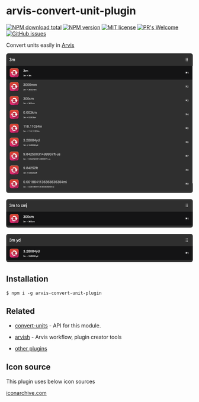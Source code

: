 # arvis-convert-unit-plugin
[![NPM download total](https://img.shields.io/npm/dt/arvis-convert-unit-plugin)](http://badge.fury.io/js/arvis-convert-unit-plugin)
[![NPM version](https://badge.fury.io/js/arvis-convert-unit-plugin.svg)](http://badge.fury.io/js/arvis-convert-unit-plugin)
[![MIT license](https://img.shields.io/badge/License-MIT-blue.svg)](https://lbesson.mit-license.org/)
[![PR's Welcome](https://img.shields.io/badge/PRs-welcome-brightgreen.svg?style=flat)](http://makeapullrequest.com)
[![GitHub issues](https://img.shields.io/github/issues/jopemachine/arvis-convert-unit-plugin.svg)](https://GitHub.com/jopemachine/arvis-convert-unit-plugin/issues/)

Convert units easily in [Arvis](https://github.com/jopemachine/arvis)

![](./media/demo1.png)

![](./media/demo2.png)

![](./media/demo3.png)

## Installation

```
$ npm i -g arvis-convert-unit-plugin
```

## Related

* [convert-units](https://github.com/convert-units/convert-units) - API for this module.

- [arvish](https://github.com/jopemachine/arvish) - Arvis workflow, plugin creator tools

- [other plugins](https://github.com/jopemachine/arvis/blob/master/documents/plugin-links.md)

## Icon source

This plugin uses below icon sources

[iconarchive.com](https://iconarchive.com/show/flatwoken-icons-by-alecive/Apps-Accessories-Media-Converter-icon.html)
